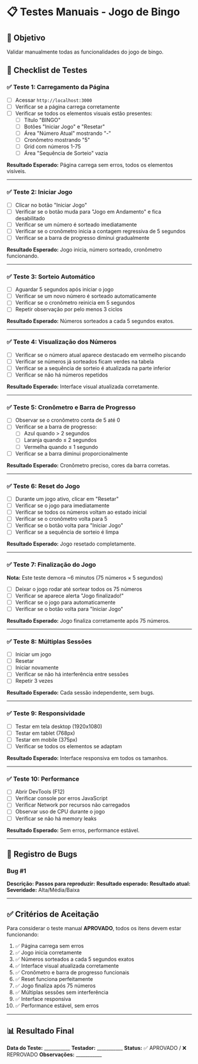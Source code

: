 # 📋 Testes Manuais - Jogo de Bingo

## 🎯 Objetivo
Validar manualmente todas as funcionalidades do jogo de bingo.

## 📝 Checklist de Testes

### ✅ Teste 1: Carregamento da Página
- [ ] Acessar `http://localhost:3000`
- [ ] Verificar se a página carrega corretamente
- [ ] Verificar se todos os elementos visuais estão presentes:
  - [ ] Título "BINGO"
  - [ ] Botões "Iniciar Jogo" e "Resetar"
  - [ ] Área "Número Atual" mostrando "-"
  - [ ] Cronômetro mostrando "5"
  - [ ] Grid com números 1-75
  - [ ] Área "Sequência de Sorteio" vazia

**Resultado Esperado:** Página carrega sem erros, todos os elementos visíveis.

---

### ✅ Teste 2: Iniciar Jogo
- [ ] Clicar no botão "Iniciar Jogo"
- [ ] Verificar se o botão muda para "Jogo em Andamento" e fica desabilitado
- [ ] Verificar se um número é sorteado imediatamente
- [ ] Verificar se o cronômetro inicia a contagem regressiva de 5 segundos
- [ ] Verificar se a barra de progresso diminui gradualmente

**Resultado Esperado:** Jogo inicia, número sorteado, cronômetro funcionando.

---

### ✅ Teste 3: Sorteio Automático
- [ ] Aguardar 5 segundos após iniciar o jogo
- [ ] Verificar se um novo número é sorteado automaticamente
- [ ] Verificar se o cronômetro reinicia em 5 segundos
- [ ] Repetir observação por pelo menos 3 ciclos

**Resultado Esperado:** Números sorteados a cada 5 segundos exatos.

---

### ✅ Teste 4: Visualização dos Números
- [ ] Verificar se o número atual aparece destacado em vermelho piscando
- [ ] Verificar se números já sorteados ficam verdes na tabela
- [ ] Verificar se a sequência de sorteio é atualizada na parte inferior
- [ ] Verificar se não há números repetidos

**Resultado Esperado:** Interface visual atualizada corretamente.

---

### ✅ Teste 5: Cronômetro e Barra de Progresso
- [ ] Observar se o cronômetro conta de 5 até 0
- [ ] Verificar se a barra de progresso:
  - [ ] Azul quando > 2 segundos
  - [ ] Laranja quando ≤ 2 segundos
  - [ ] Vermelha quando ≤ 1 segundo
- [ ] Verificar se a barra diminui proporcionalmente

**Resultado Esperado:** Cronômetro preciso, cores da barra corretas.

---

### ✅ Teste 6: Reset do Jogo
- [ ] Durante um jogo ativo, clicar em "Resetar"
- [ ] Verificar se o jogo para imediatamente
- [ ] Verificar se todos os números voltam ao estado inicial
- [ ] Verificar se o cronômetro volta para 5
- [ ] Verificar se o botão volta para "Iniciar Jogo"
- [ ] Verificar se a sequência de sorteio é limpa

**Resultado Esperado:** Jogo resetado completamente.

---

### ✅ Teste 7: Finalização do Jogo
**Nota:** Este teste demora ~6 minutos (75 números × 5 segundos)
- [ ] Deixar o jogo rodar até sortear todos os 75 números
- [ ] Verificar se aparece alerta "Jogo finalizado!"
- [ ] Verificar se o jogo para automaticamente
- [ ] Verificar se o botão volta para "Iniciar Jogo"

**Resultado Esperado:** Jogo finaliza corretamente após 75 números.

---

### ✅ Teste 8: Múltiplas Sessões
- [ ] Iniciar um jogo
- [ ] Resetar
- [ ] Iniciar novamente
- [ ] Verificar se não há interferência entre sessões
- [ ] Repetir 3 vezes

**Resultado Esperado:** Cada sessão independente, sem bugs.

---

### ✅ Teste 9: Responsividade
- [ ] Testar em tela desktop (1920x1080)
- [ ] Testar em tablet (768px)
- [ ] Testar em mobile (375px)
- [ ] Verificar se todos os elementos se adaptam

**Resultado Esperado:** Interface responsiva em todos os tamanhos.

---

### ✅ Teste 10: Performance
- [ ] Abrir DevTools (F12)
- [ ] Verificar console por erros JavaScript
- [ ] Verificar Network por recursos não carregados
- [ ] Observar uso de CPU durante o jogo
- [ ] Verificar se não há memory leaks

**Resultado Esperado:** Sem erros, performance estável.

---

## 🐛 Registro de Bugs

### Bug #1
**Descrição:** 
**Passos para reproduzir:** 
**Resultado esperado:** 
**Resultado atual:** 
**Severidade:** Alta/Média/Baixa

---

## ✅ Critérios de Aceitação

Para considerar o teste manual **APROVADO**, todos os itens devem estar funcionando:

1. ✅ Página carrega sem erros
2. ✅ Jogo inicia corretamente
3. ✅ Números sorteados a cada 5 segundos exatos
4. ✅ Interface visual atualizada corretamente
5. ✅ Cronômetro e barra de progresso funcionais
6. ✅ Reset funciona perfeitamente
7. ✅ Jogo finaliza após 75 números
8. ✅ Múltiplas sessões sem interferência
9. ✅ Interface responsiva
10. ✅ Performance estável, sem erros

---

## 📊 Resultado Final

**Data do Teste:** ___________
**Testador:** ___________
**Status:** ✅ APROVADO / ❌ REPROVADO
**Observações:** ___________